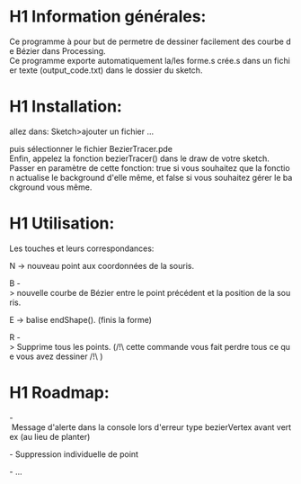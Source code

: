 # H1 Information générales:

Ce programme à pour but de permetre de dessiner facilement des courbe de Bézier dans Processing.
Ce programme exporte automatiquement la/les forme.s crée.s dans un fichier texte (output_code.txt) dans le dossier du sketch.


# H1 Installation:
allez dans:
Sketch>ajouter un fichier ...

puis sélectionner le fichier BezierTracer.pde
Enfin, appelez la fonction bezierTracer() dans le draw de votre sketch.
Passer en paramètre de cette fonction: true si vous souhaitez que la fonction actualise le background d'elle même, et false si vous souhaitez gérer le background vous même.

# H1 Utilisation:
Les touches et leurs correspondances:

N -> nouveau point aux coordonnées de la souris.

B -> nouvelle courbe de Bézier entre le point précédent et la position de la souris.

E -> balise endShape(). (finis la forme)

R -> Supprime tous les points. (/!\ cette commande vous fait perdre tous ce que vous avez dessiner /!\ )


# H1 Roadmap:
- Message d'alerte dans la console lors d'erreur type bezierVertex avant vertex (au lieu de planter)

- Suppression individuelle de point

- ...